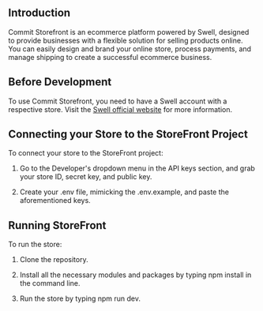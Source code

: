 ## Introduction

Commit Storefront is an ecommerce platform powered by Swell, designed to provide businesses with a flexible solution for selling products online. You can easily design and brand your online store, process payments, and manage shipping to create a successful ecommerce business.

## Before Development

To use Commit Storefront, you need to have a Swell account with a respective store. Visit the [Swell official website](https://www.swell.is/) for more information.

## Connecting your Store to the StoreFront Project

To connect your store to the StoreFront project:

1. Go to the Developer's dropdown menu in the API keys section, and grab your store ID, secret key, and public key.

2. Create your .env file, mimicking the .env.example, and paste the aforementioned keys.

## Running StoreFront

To run the store:

1. Clone the repository.

2. Install all the necessary modules and packages by typing npm install in the command line.

3. Run the store by typing npm run dev.


